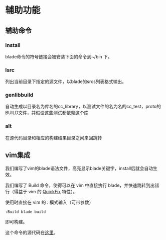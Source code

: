 # 辅助功能 #

## 辅助命令 ##

### install ###

blade命令的符号链接会被安装下面的命令到~/bin 下。

### lsrc ###

列出当前目录下指定的源文件，以blade的srcs列表格式输出。

### genlibbuild ###

自动生成以目录名为库名的cc_library，以测试文件的名为名的cc_test，proto的BUILD文件，并假设这些测试都依赖这个库

### alt ###

在源代码目录和相应的构建结果目录之间来回跳转

## vim集成 ##

我们编写了vim的blade语法文件，高亮显示blade关键字，install后就会自动生效。

我们编写了 Build 命令，使得可以在 vim 中直接执行 blade，并快速跳转到出错行（得益于 vim 的
[QuickFix](http://easwy.com/blog/archives/advanced-vim-skills-quickfix-mode/) 特性）。

使用时直接在 vim 的 : 模式输入（可带参数）

```vim
:Build blade build
```

即可构建。

这个命令的源代码在[这里](https://github.com/chen3feng/devenv/blob/master/_vimrc)。
